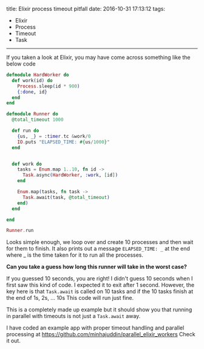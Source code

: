 title: Elixir process timeout pitfall
date: 2016-10-31 17:13:12
tags:
- Elixir
- Process
- Timeout
- Task
---

If you taken a look at Elixir, you may have come across something like the below code

~~~elixir
defmodule HardWorker do
  def work(id) do
    Process.sleep(id * 900)
    {:done, id}
  end
end

defmodule Runner do
  @total_timeout 1000

  def run do
    {us, _} = :timer.tc &work/0
    IO.puts "ELAPSED_TIME: #{us/1000}"
  end


  def work do
    tasks = Enum.map 1..10, fn id ->
      Task.async(HardWorker, :work, [id])
    end

    Enum.map(tasks, fn task ->
      Task.await(task, @total_timeout)
    end)
  end

end

Runner.run
~~~

Looks simple enough, we loop over and create 10 processes and then wait
for them to finish. It also prints out a message `ELAPSED_TIME: _` at the end where
_ is the time taken for it to run all the processes.

**Can you take a guess how long this runner will take in the worst case?**

If you guessed 10 seconds, you are right! I didn't guess 10 seconds when I first
saw this kind of code. I expected it to exit after 1 second. However, the key
here is that `Task.await` is called on 10 tasks and if the 10 tasks finish
at the end of 1s, 2s, ... 10s This code will run just fine.

This is a completely made up example but it should show you that running in parallel
with timeouts is not just a `Task.await` away.

I have coded an example app with proper timeout handling and parallel processing at https://github.com/minhajuddin/parallel_elixir_workers
Check it out.

